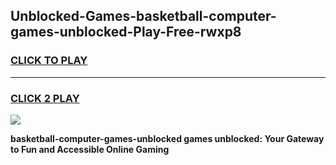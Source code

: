 
## Unblocked-Games-basketball-computer-games-unblocked-Play-Free-rwxp8
<h3>
<a href="https://premium76.site?title=basketball-computer-games-unblocked&ref=21A">CLICK TO PLAY</a></h3>
<hr>

<h3>
<a href="https://premium76.site?title=basketball-computer-games-unblocked&ref=21A">CLICK 2 PLAY</a>
  
</h3>

<a href="https://premium76.site?title=basketball-computer-games-unblocked&ref=21A"><img src="https://clearcache.store/games.png"></a>


**basketball-computer-games-unblocked games unblocked: Your Gateway to Fun and Accessible Online Gaming**

